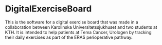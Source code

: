 # DigitalExerciseBoard
This is the software for a digital exercise board that was made in a collaboration between
Karolinska Universitetssjukhuset and two students at KTH.
It is intended to help patients at Tema Cancer, Urologen by tracking 
their daily exercises as part of the ERAS perioperative pathway.
